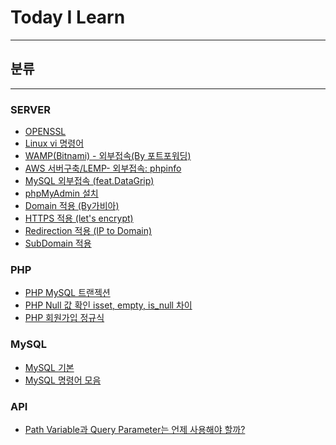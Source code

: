 # Today I Learn
***


## 분류
***

### SERVER

* [OPENSSL](https://github.com/park-jinhyuk/TIL/wiki/LAMP---OPENSSL)
* [Linux vi 명령어](https://github.com/park-jinhyuk/TIL/wiki/LINUX-vi-%EB%AA%85%EB%A0%B9%EC%96%B4)
* [WAMP(Bitnami) - 외부접속(By 포트포워딩)](https://github.com/park-jinhyuk/TIL/wiki/WAMP(Bitnami)---%EC%99%B8%EB%B6%80%EC%A0%91%EC%86%8D(BY-%ED%8F%AC%ED%8A%B8%ED%8F%AC%EC%9B%8C%EB%94%A9))
* [AWS 서버구축/LEMP- 외부접속: phpinfo](https://github.com/park-jinhyuk/TIL/wiki/AWS-%EC%84%9C%EB%B2%84%EA%B5%AC%EC%B6%95-LEMP--%EC%99%B8%EB%B6%80%EC%A0%91%EC%86%8D:-phpinfo)
* [MySQL 외부접속 (feat.DataGrip)](https://github.com/park-jinhyuk/TIL/wiki/MySQL-%EC%99%B8%EB%B6%80%EC%A0%91%EC%86%8D-(feat.DataGrip))
* [phpMyAdmin 설치](https://github.com/park-jinhyuk/TIL/wiki/Ubuntu-18.04---PHPMyadmin-%EC%84%A4%EC%B9%98)
* [Domain 적용 (By가비아)](https://github.com/park-jinhyuk/TIL/wiki/Domain-%EC%A0%81%EC%9A%A9-(By%EA%B0%80%EB%B9%84%EC%95%84))
* [HTTPS 적용 (let's encrypt)](https://github.com/park-jinhyuk/TIL/wiki/HTTPS-%EC%A0%81%EC%9A%A9-(let's-encrypt,-Certbot))
* [Redirection 적용 (IP to Domain)](https://github.com/park-jinhyuk/TIL/wiki/Redirection-%EC%A0%81%EC%9A%A9-(IP-to-Domain))
* [SubDomain 적용](https://github.com/park-jinhyuk/TIL/wiki/SubDomain-%EC%A0%81%EC%9A%A9)


### PHP

* [PHP MySQL 트랜젝션](https://github.com/park-jinhyuk/TIL/wiki/php-MySQL-%ED%8A%B8%EB%9E%9C%EC%9E%AD%EC%85%98)
* [PHP Null 값 확인 isset, empty, is_null 차이](https://github.com/park-jinhyuk/TIL/wiki/php-Null-%EA%B0%92-%ED%99%95%EC%9D%B8-isset,-empty,-is_null-%EC%B0%A8%EC%9D%B4)
* [PHP 회원가입 정규식](https://github.com/park-jinhyuk/TIL/wiki/PHP-%ED%9A%8C%EC%9B%90%EA%B0%80%EC%9E%85-%EC%A0%95%EA%B7%9C%EC%8B%9D)

### MySQL

* [MySQL 기본](https://github.com/park-jinhyuk/TIL/wiki/MySQL-%EA%B8%B0%EB%B3%B8)
* [MySQL 명령어 모음](https://github.com/park-jinhyuk/TIL/wiki/MySQL-%EB%AA%85%EB%A0%B9%EC%96%B4-%EB%AA%A8%EC%9D%8C)

### API

* [Path Variable과 Query Parameter는 언제 사용해야 할까?]()
